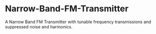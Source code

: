 # Narrow-Band-FM-Transmitter
A Narrow Band FM Transmitter with tunable frequency transmissions and suppressed noise and harmonics.

